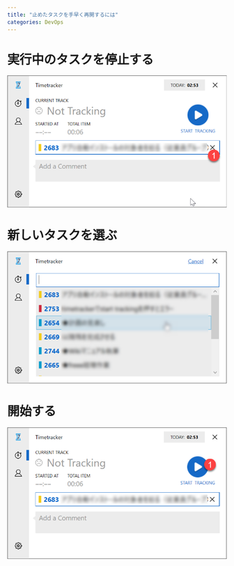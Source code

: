 ```yaml
---
title: "止めたタスクを手早く再開するには"
categories: DevOps
---
```


# 実行中のタスクを停止する

![](../assets/images/2020-02-11-09-23-06.png)

# 新しいタスクを選ぶ

![](../assets/images/2020-02-11-09-23-15.png)

# 開始する

![](../assets/images/2020-02-11-09-23-23.png)
